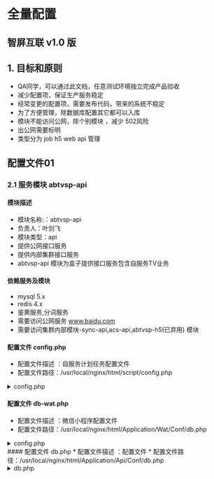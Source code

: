 # 全量配置
## 智屏互联 v1.0 版

## 1. 目标和原则
* QA同学，可以通过此文档，任意测试环境独立完成产品验收
* 减少配置项，保证生产服务稳定
* 经常变更的配置项，需要发布代码，带来的系统不稳定
* 为了方便管理，除数据库配置其它都可以入库
* 模块不能访问公网，除个别模块 ，减少 502风险
* 出公网需要标明
* 类型分为 job h5 web api 管理 

## 配置文件01

### 2.1  服务模块 abtvsp-api
#### 模块描述

* 模块名称:：abtvsp-api
* 负责人：叶剑飞
* 模块类型：api 
* 提供公网接口服务
* 提供内部集群接口服务
* abtvsp-api 模块为盒子提供接口服务包含自服务TV业务

#### 依赖服务及模块
* mysql 5.x
* redis 4.x
* 鉴黄服务,分词服务
* 需要访问公网服务 www.baidu.com
* 需要访问集群内部模块-sync-api,acs-api,abtvsp-h5(已弃用) 模块

#### 配置文件 config.php
* 配置文件描述 ：自服务计划任务配置文件
* 配置文件路径：/usr/local/nginx/html/script/config.php
<details>                       
<summary>config.php</summary> 
    
```
//PHP起始标记
define('API_HOST', 'http://abtvsp-api');  //对内
//PHP结束标记
```
</details>

#### 配置文件 db-wat.php 
* 配置文件描述 ：微信小程序配置文件
* 配置文件路径：/usr/local/nginx/html/Application/Wat/Conf/db.php
<details>                       
<summary>config.php</summary> 

```
    //PHP起始标记
    <?php

    ///usr/local/nginx/html/Application/Wat/Conf/db.php

    define('DB_TYPE', 'mysql');
    define('DB_HOST', '10.10.10.121');
    define('DB_NAME', 'smart');
    define('DB_USER', 'root');
    define('DB_PWD', '123.com');
    define('DB_PORT', '3306');
    define('DB_PREFIX', 'smart_');
    define('REDIS_HOST', '10.10.10.121');
    define('REDIS_PORT', '6381');
    define('REDIS_AUTH', '');
    define('SESSION_EXPIRE', '900');   
    //*******外网访问*******
    /*主域名*/
    define('URL_HOST', 'http://abtvsp-api-test01.sllhtv.com:50080'); 
    /* 小程序 支付回调*/
    define('WX_NOTIFY_URI', 'http://abtvsp-api-test01.sllhtv.com:50080/Wat/Pay/notify');   
    //*******内网访问*******
    /*融合平台获取*/
    define('YST_URL', 'http://sync-api/yst_syncProject/');
    /*影音 mac 获取项目id */
    define('SMART_HOST', 'http://sync-api/smart_syncProject/'); 
    /*对账平台地址*/
    define('ACS_HOST', 'http://acs-web');  
    //PHP结束标记
```
</details>
#### 配置文件 db.php 
* 配置文件描述 ：配置文件
* 配置文件路径：/usr/local/nginx/html/Application/Api/Conf/db.php
<details>
<summary>db.php</summary>

```
//PHP起始标记
// */usr/local/nginx/html/Application/Api/Conf
define('DB_TYPE', 'mysql');
define('DB_HOST', '10.10.10.121');
define('DB_NAME', 'smart');
define('DB_USER', 'root');
define('DB_PWD', '123.com');
define('DB_PORT', '3306');
define('DB_PREFIX', 'business_');   
define('REDIS_HOST', '10.10.10.121');
define('REDIS_PORT', '6381');
define('REDIS_AUTH', '');
define('SESSION_EXPIRE', '900');
define('CASH_HOSTS', 'http://acs-web');//对账平台地址 程序
define('AI_SERVER_HOST', 'http://10.10.10.109:5000');  //图片AI审核服务域名地址
define('SWCS_SERVER_HOST', 'http://10.10.10.109:2011');//分词服务域名地址
// 主域名
define('URL_HOST', 'http://abtvsp-api-test01.sllhtv.com:50080'); //终端
//网关启动图
define('GATEWAY_HOST', 'http://andtvsp-h5-test01.sllhtv.com:50080');//和服务平台地址
define('N_HOST', 'http://112.13.96.202:10081');//N+接口地址
define('GATEWAY_API', 'http://abtvsp-api');//和服务平台接口地址
define('ONEMALL_URL', 'http://onemall');//onemall
//网关启动图状态
define('GATEWAY_DRAFT',1);//草稿
define('GATEWAY_PLAN_ONLINE',2);//计划上线
define('GATEWAY_ONLINE',3);//上线
define('GATEWAY_OFFLINE',4);//下线
define('GATEWAY_CANCEL_ONLINE',5);//取消上线
//网关系统图审核状态
define('GATEWAY_BE_AUDITED',0);//待审核
define('GATEWAY_AUDIT_SUCCESS',1);//审核成功
define('GATEWAY_AUDIT_REJECTION',2);//审核驳回
define('GATEWAY_AUDIT_IN_PROGRESS',3);//审核中
define('GATEWAY_DEFAULT_IMAGE_HOST','http://a.iap.ftp.sllhtv.com:50080/');//网关启动图默认图地址
define('PLATFORM_IDENTIFICATION','center');//cdn 分省标识
//移动认证API接口 appid appkey
define('APP_TOKEN_API','https://wap.cmpassport.com:8443/uniapi/uniTokenValidate');
define('APP_ID','e0d4a41b33d646aeb9f637581fe8b41a');
define('APP_KEY','69263c26a60f453b81d1bb3f3563a408');
//v2接口redis
define('REDIS_HOST_V2', '10.10.10.121');
define('REDIS_PORT_V2', '16381');
define('REDIS_AUTH_V2', '');
define('IS_USE_V2_REDIS', true);//是否使用v2Redis
define("YST_HOST","http://yst-order-sync-api-test01.sllhtv.com:50080/");//易视腾退款接口
//PHP结束标记
```

</details>









